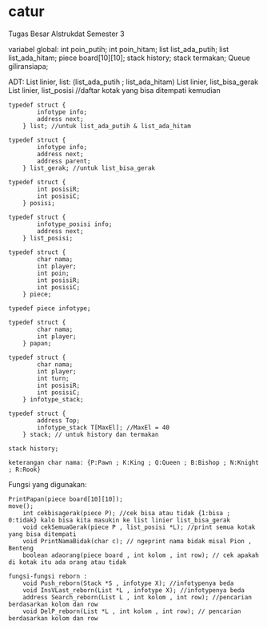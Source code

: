 # catur
Tugas Besar Alstrukdat Semester 3

variabel global:
	int poin_putih;
	int poin_hitam;
	list list_ada_putih;
	list list_ada_hitam;
	piece board[10][10];
	stack history;
	stack termakan;
	Queue giliransiapa;


ADT:
	List linier, list: (list_ada_putih ; list_ada_hitam)
	List linier, list_bisa_gerak
	List linier, list_posisi //daftar kotak yang bisa ditempati kemudian
	
	typedef struct {
			infotype info;
			address next;
		} list; //untuk list_ada_putih & list_ada_hitam

	typedef struct {
			infotype info;
			address next;
			address parent;
		} list_gerak; //untuk list_bisa_gerak

	typedef struct {
			int posisiR;
			int posisiC;
		} posisi;
		
	typedef struct {
			infotype_posisi info;
			address next;
		} list_posisi;

	typedef struct {
			char nama;
			int player;
			int poin;
			int posisiR;
			int posisiC;
		} piece;
		
	typedef piece infotype;
	
	typedef struct {
			char nama;
			int player;
		} papan;
	
	typedef struct {
			char nama;
			int player;
			int turn;
			int posisiR;
			int posisiC;
		} infotype_stack;

	typedef struct {
			address Top;
			infotype_stack T[MaxEl]; //MaxEl = 40
		} stack; // untuk history dan termakan
		
	stack history;
	
	keterangan char nama: {P:Pawn ; K:King ; Q:Queen ; B:Bishop ; N:Knight ; R:Rook}
	
	
Fungsi yang digunakan:

	PrintPapan(piece board[10][10]);
	move();
		int cekbisagerak(piece P); //cek bisa atau tidak {1:bisa ; 0:tidak} kalo bisa kita masukin ke list linier list_bisa_gerak
		void cekSemuaGerak(piece P , list_posisi *L); //print semua kotak yang bisa ditempati
		void PrintNamaBidak(char c); // ngeprint nama bidak misal Pion , Benteng
		boolean adaorang(piece board , int kolom , int row); // cek apakah di kotak itu ada orang atau tidak

	fungsi-fungsi reborn :
		void Push_reborn(Stack *S , infotype X); //infotypenya beda
		void InsVLast_reborn(List *L , infotype X); //infotypenya beda
		address Search_reborn(List L , int kolom , int row); //pencarian berdasarkan kolom dan row
		void DelP_reborn(List *L , int kolom , int row); // pencarian berdasarkan kolom dan row 
		
	
